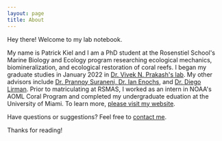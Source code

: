 ```yaml
---
layout: page
title: About
---
```


<p class="message">
  Hey there! Welcome to my lab notebook.
</p>

My name is Patrick Kiel and I am a PhD student at the Rosenstiel School's Marine Biology and Ecology program researching ecological mechanics, biomineralization, and ecological restoration of coral reefs. I began my graduate studies in January 2022 in <a href='https://www.marinebiophysics.org/' target ='_blank'>Dr. Vivek N. Prakash's lab</a>. My other advisors include <a href='https://accesslabumiami.com/' target='_blank'>Dr. Prannoy Suraneni, <a href='https://www.coral.noaa.gov/people/ian-enochs.html' target='_blank'>Dr. Ian Enochs</a>, and <a href='https://marine-biology-ecology.rsmas.miami.edu/research-themes/centers-and-labs/benthic-ecology-coral-restoration-lab/people/diego-lirman/index.html' target='_blank'>Dr. Diego Lirman</a>. Prior to matriculating at RSMAS, I worked as an intern in NOAA's AOML Coral Program and completed my undergraduate eduation at the University of Miami. To learn more, <a href='http://patrickkiel.com'>please visit my website</a>.

Have questions or suggestions? Feel free to [contact me](https://twitter.com/patrickmkiel).

Thanks for reading!
